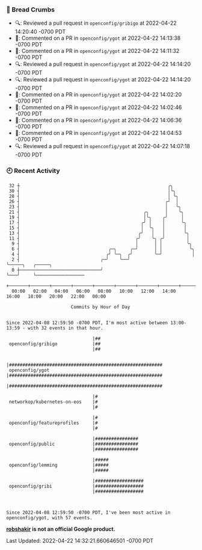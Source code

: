 ### 🍞 Bread Crumbs

 * 🔍: Reviewed a pull request in  `openconfig/gribigo` at 2022-04-22 14:20:40 -0700 PDT
 * 💬: Commented on a PR in  `openconfig/ygot` at 2022-04-22 14:13:38 -0700 PDT
 * 💬: Commented on a PR in  `openconfig/ygot` at 2022-04-22 14:11:32 -0700 PDT
 * 🔍: Reviewed a pull request in  `openconfig/ygot` at 2022-04-22 14:14:20 -0700 PDT
 * 🔍: Reviewed a pull request in  `openconfig/ygot` at 2022-04-22 14:14:20 -0700 PDT
 * 💬: Commented on a PR in  `openconfig/ygot` at 2022-04-22 14:02:20 -0700 PDT
 * 💬: Commented on a PR in  `openconfig/ygot` at 2022-04-22 14:02:46 -0700 PDT
 * 💬: Commented on a PR in  `openconfig/ygot` at 2022-04-22 14:06:36 -0700 PDT
 * 💬: Commented on a PR in  `openconfig/ygot` at 2022-04-22 14:04:53 -0700 PDT
 * 🔍: Reviewed a pull request in  `openconfig/ygot` at 2022-04-22 14:07:18 -0700 PDT

### 🕘 Recent Activity
```
 32 ┼                                                       ╭╮
 30 ┤                                                       │╰╮
 28 ┤                                                       │ ╰╮
 26 ┤                                                      ╭╯  │
 23 ┤                                                      │   ╰╮
 21 ┤                                              ╭╮      │    ╰╮
 19 ┤                                              │╰╮    ╭╯     │
 17 ┤                                             ╭╯ │    │      ╰╮
 15 ┤                                             │  ╰╮   │       │
 13 ┤                                            ╭╯   │   │       ╰╮
 11 ┤                                           ╭╯    ╰╮ ╭╯        │
  9 ┤                                           │      │ │         ╰╮
  6 ┤                                 ╭─╮     ╭─╯      │ │          ╰╮
  4 ┤                                ╭╯ ╰─╮  ╭╯        ╰─╯           │
  2 ┤                              ╭─╯    ╰──╯                       ╰─────╮   ╭─────╮
  0 ┼──────────────────────────────╯                                       ╰───╯     ╰──────────────────
    +───────+───────+───────+───────+───────+───────+───────+───────+───────+───────+───────+───────+────
  00:00   02:00   04:00   06:00   08:00   10:00   12:00   14:00   16:00   18:00   20:00   22:00   00:00   

						Commits by Hour of Day


Since 2022-04-08 12:59:50 -0700 PDT, I'm most active between 13:00-13:59 - with 32 events in that hour.

```



```
                                |##
 openconfig/gribigo             |##
                                |##

                                |#########################################################
 openconfig/ygot                |#########################################################
                                |#########################################################

                                |#
 networkop/kubernetes-on-eos    |#
                                |#

                                |#
 openconfig/featureprofiles     |#
                                |#

                                |################
 openconfig/public              |################
                                |################

                                |#####
 openconfig/lemming             |#####
                                |#####

                                |##################
 openconfig/gribi               |##################
                                |##################



Since 2022-04-08 12:59:50 -0700 PDT, I've been most active in openconfig/ygot, with 57 events.

```
**[robshakir](mailto:robjs@google.com) is not an official Google product.**  


Last Updated: 2022-04-22 14:32:21.660646501 -0700 PDT
